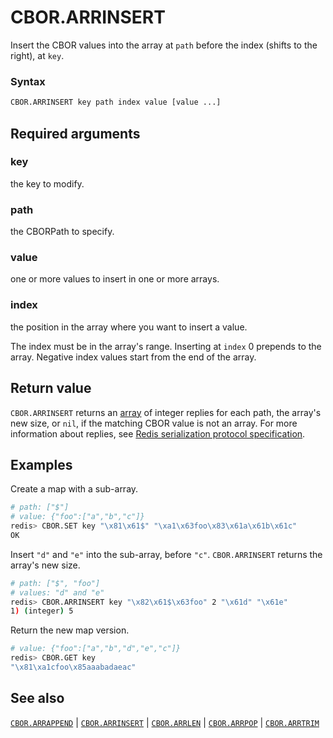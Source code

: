 # CBOR.ARRINSERT
Insert the CBOR values into the array at `path` before the index (shifts to the right), at `key`.

### Syntax
```bash
CBOR.ARRINSERT key path index value [value ...]
```

## Required arguments

### key
the key to modify.

### path
the CBORPath to specify.

### value
one or more values to insert in one or more arrays. 

### index
the position in the array where you want to insert a value. 

The index must be in the array's range. Inserting at `index` 0 prepends to the array. Negative index values start from the end of the array.

## Return value 

`CBOR.ARRINSERT` returns an [array](/docs/reference/protocol-spec/#resp-arrays) of integer replies for each path, the array's new size, or `nil`, if the matching CBOR value is not an array. 
For more information about replies, see [Redis serialization protocol specification](/docs/reference/protocol-spec). 

## Examples

Create a map with a sub-array.
```bash
# path: ["$"] 
# value: {"foo":["a","b","c"]}
redis> CBOR.SET key "\x81\x61$" "\xa1\x63foo\x83\x61a\x61b\x61c"
OK
```

Insert `"d"` and `"e"` into the sub-array, before `"c"`. `CBOR.ARRINSERT` returns the array's new size.
```bash
# path: ["$", "foo"] 
# values: "d" and "e"
redis> CBOR.ARRINSERT key "\x82\x61$\x63foo" 2 "\x61d" "\x61e"
1) (integer) 5
```

Return the new map version.
```bash
# value: {"foo":["a","b","d","e","c"]}
redis> CBOR.GET key
"\x81\xa1cfoo\x85aaabadaeac"
```

## See also

[`CBOR.ARRAPPEND`](cbor.arrappend.md) | [`CBOR.ARRINSERT`](cbor.arrinsert.md) | [`CBOR.ARRLEN`](cbor.arrlen.md) | [`CBOR.ARRPOP`](cbor.arrpop.md) | [`CBOR.ARRTRIM`](cbor.arrtrim.md)
